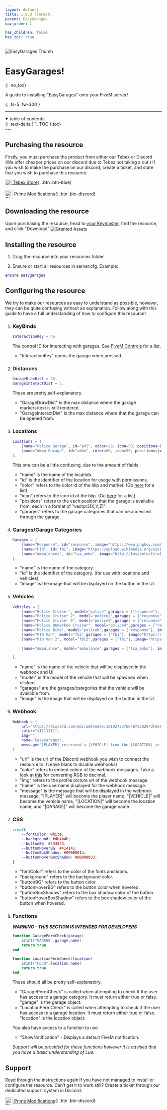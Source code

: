 ```yaml
---
layout: default
title: 1.0.0 (latest)
parent: EasyGarages
nav_order: 1

has_children: false
has_toc: true
---
```

<img class='cover-img' src='../../../assets/img/packages/easygarages-thumb.png' alt='EasyGarages Thumb' draggable='false'>



# EasyGarages!
{: .no_toc}

A guide to installing "EasyGarages" onto your FiveM server!

{: .fs-5 .fw-300 }

---
<details open markdown="block">
<summary>
table of contents
</summary>
{: .text-delta }
1. TOC
{:toc}
</details>
---

## Purchasing the resource

Firstly, you must purchase the product from either our Tebex or Discord. (We offer cheaper prices on our discord due to Tebex not taking a cut.)
If you wish to make the purchase on our discord, create a ticket, and state that you wish to purchase this resource.

[<img class='cover-img' width="21px" style="vertical-align: middle;" src='../../../assets/img/icons/prime.png' alt='Tebex' draggable='false'> Tebex Store](https://store.prime-modifications.tk/){: .btn .btn-blue}

[<img class='cover-img' width="25px" style="vertical-align: middle;" src='../../../assets/img/icons/discord.png' alt='Discord' draggable='false'> Prime Modifications](https://dc.prime-modifications.tk){: .btn .btn-discord}

## Downloading the resource

Upon purchasing the resource, head to [your Keymaster,](https://keymaster.fivem.net/asset-grants) find the resource, and click "Download"
<img class='cover-img' style="vertical-align: middle;" src='../../../assets/img/screenshots/granted_assets.png' alt='Granted Assets' draggable='false'>

## Installing the resource

1. Drag the resource into your resources folder.

2. Ensure or start all resources in server.cfg. Example:
```lua
ensure easygarages
```

## Configuring the resource

We try to make our resources as easy to understand as possible, however, they can be quite confusing without an explanation. Follow along with this guide to have a full understanding of how to configure this resource!


1. ### KeyBinds
    ```lua
    InteractionKey = 46,
    ```
    The control ID for interacting with garages. See [FiveM Controls](https://docs.fivem.net/docs/game-references/controls/) for a list.
    * "InteractionKey" opens the garage when pressed.

2. ### Distances
    ```lua
    GarageDrawDist = 20,
    GarageInteractDist = 5,
    ```
    These are pretty self-explanatory.
    * "GarageDrawDist" is the max distance where the garage markers/text is still rendered.
    * "GarageInteractDist" is the max distance where that the garage can be opened from.

3. ### Locations
    ```lua
    Locations = {
        {name="Police Garage", id="pol", color=29, icon=50, positions={vector3(442,-1021.78,28.54), vector3(532,-26,70.63)}, garages= {"response","fbi"}},
        {name="Ambo Garage", id="ambo", color=60, icon=50, positions={vector3(290,-591,43.19)}, garages= {"lsa_ambo"}}
    },
    ```
    This one can be a little confusing, due to the amount of fields.
    * "name" is the name of the locatiob.
    * "id" is the identifier of the location for usage with permissions.
    * "color" refers to the color id of the blip and marker. (Go [here](https://docs.fivem.net/docs/game-references/blips/#blip-colors/) for a list)
    * "icon" refers to the icon id of the blip. (Go [here](https://docs.fivem.net/docs/game-references/blips/) for a list)
    * "positions" refers to the each position that the garage is available from, each in a format of "vector3(X,Y,Z)".
    * "garages" refers to the garage categories that can be accessed through the garage.
    
4. ### Garages/Garage Categories
    ```lua
    Garages = {
        {name="Response", id="response", image="https://www.pngkey.com/png/full/912-9123331_gta-gtav-grandtheftautov-police-cop-cops-policedepartment-president.png"},
        {name="FIB", id="fbi", image="https://upload.wikimedia.org/wikipedia/commons/thumb/d/da/Seal_of_the_Federal_Bureau_of_Investigation.svg/800px-Seal_of_the_Federal_Bureau_of_Investigation.svg.png"},
        {name="Ambulances", id="lsa_ambo", image="http://lossantosfire1.weebly.com/uploads/1/1/8/3/118376042/p500_orig.png"},
    },
    ```
    * "name" is the name of the category.
    * "id" is the identifier of the category. (for use with locations and vehicles)
    * "image" is the image that will be displayed on the button in the UI.


5. ### Vehicles
    ```lua
    Vehicles = {
        {name="Police Cruiser", model="police",garages = {"response"}, image="https://static.wikia.nocookie.net/gtawiki/images/b/bd/PoliceCruiser-GTAV-front.png/"},
        {name="Police Cruiser 2", model="police2",garages = {"response"}, image="https://static.wikia.nocookie.net/gtawiki/images/b/b1/PoliceCruiser2-GTAV-front.png/"},
        {name="Police Cruiser 3", model="police3",garages = {"response"}, image="https://static.wikia.nocookie.net/gtawiki/images/6/6b/PoliceCruiser3-GTAV-front.png/"},
        {name="Police Unmarked Cruiser", model="police4",garages = {"response"}, image="https://static.wikia.nocookie.net/gtawiki/images/7/7b/UnmarkedCruiser-GTAV-front.png/"},
        {name="Police Bike", model="policeb",garages = {"response"}, image="https://static.wikia.nocookie.net/gtawiki/images/7/70/PoliceBike-GTAV-front.png/"},
        {name="FIB Van", model="fbi",garages = {"fbi"}, image="https://i.ytimg.com/vi/Xyx37H3v4Ak/maxresdefault.jpg"},
        {name="FIB Van 2", model="fbi2",garages = {"fbi"}, image="https://i.ytimg.com/vi/Xyx37H3v4Ak/maxresdefault.jpg"},
        
        {name="Ambulance", model="ambulance",garages = {"lsa_ambo"}, image="https://i.guim.co.uk/img/media/e44ebc954ac83a0cd28c664625344ee9fd27954e/0_133_4000_2401/master/4000.jpg?width=1200&height=1200&quality=85&auto=format&fit=crop&s=b767b0545eac273b043c4bed28209d4a"}

    },
    ```
    * "name" is the name of the vehicle that will be displayed in the webhook and UI.
    * "model" is the model of the vehicle that will be spawned when clicked.
    * "garages" are the garages/categories that the vehicle will be available from. 
    * "image" is the image that will be displayed on the button in the UI.


6. ### Webhook
    ```lua
    Webhook = {
        url="https://discord.com/api/webhooks/1019272376648736829/QlOe7MCqCcAdHubYvMto1494IqJi1zjsoJtXFNkMVzeEs1sH0ujRdXMFVX_I5f56eLtc",
        color="11111111",
        img="",
        name="EasyGarages",
        message="|PLAYER| retrieved a |VEHICLE| from the |LOCATION| in the |GARAGE| garage!"
    }
    ```

    * "url" is the url of the Discord webhook you wish to connect the resource to. (Leave blank to disable webhooks)
    * "color" refers to embed colour of the webhook messages. Take a look at [this](https://www.checkyourmath.com/convert/color/rgb_decimal.php) for converting RGB to decimal.
    * "img" refers to the profile picture url of the webhook message.
    * "name" is the username displayed for the webhook message.
    * "message" is the message that will be displayed in the webhook message. "|PLAYER|" will become the player name, "|VEHICLE|" will become the vehicle name, "|LOCATION|" will become the location name, and "|GARAGE|" will become the garage name.
    
7. ### CSS
    ```css
    :root{
        --fontColor: white;
        --background: #4b4b4b;
        --buttonBG: #434343;
        --buttonHoverBG: #414141;
        --buttonBoxShadow: #0000001a;
        --buttonHoverBoxShadow: #00000033;
    }
    ```

    * "fontColor" refers to the color of the fonts and icons.
    * "background" refers to the background color.
    * "buttonBG" refers to the button color.
    * "buttonHoverBG" refers to the button color when hovered.
    * "buttonBoxShadow" refers to the box shadow color of the button.
    * "buttonHoverBoxShadow" refers to the box shadow color of the button when hovered.
9. ### Functions
    ***WARNING - THIS SECTION IS INTENDED FOR DEVELOPERS***
    ```lua
    function GaragePermCheck(garage)
        print("GARAGE",garage.name)
        return true
    end

    function LocationPermCheck(location)
        print("LOCO",location.name)
        return true
    end

    ```
    These should all be pretty self-explanatory.
    * "GaragePermCheck" is called when attempting to check if the user has access to a garage category. It must return either true or false. "garage" is the garage object.
    * "LocationPermCheck" is called when attempting to check if the user has access to a garage location. It must return either true or false. "location" is the location object.

    You also have access to a function to use.
    * "ShowNotification" - Displays a default FiveM notification.

    *Support will be provided for these functions however it is advised that you have a basic understanding of Lua.*
## Support

Read through the instructions again if you have not managed to install or configure the resource. Can’t get it to work still? Create a ticket through our dedicated support system in Discord:

[<img class='cover-img' width="25px" style="vertical-align: middle;" src='../../../assets/img/icons/discord.png' alt='Discord' draggable='false'> Prime Modifications](https://dc.prime-modifications.tk){: .btn .btn-discord}